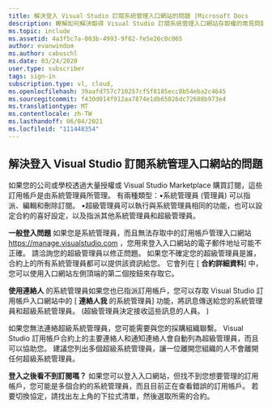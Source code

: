 ```yaml
---
title: 解決登入 Visual Studio 訂閱系統管理入口網站的問題 |Microsoft Docs
description: 瞭解如何解決取得 Visual Studio 訂閱系統管理入口網站存取權的常見問題
ms.topic: include
ms.assetid: 4a3f5c7a-003b-4993-9f02-fe5e26c0c065
author: evanwindom
ms.author: cabuschl
ms.date: 03/24/2020
user.type: subscriber
tags: sign-in
subscription.type: vl, cloud,
ms.openlocfilehash: 39aafd757c710257cf5f8185ecc8b54eba2c4645
ms.sourcegitcommit: f430d014f912aa7874e1db65026dc72688b973e4
ms.translationtype: MT
ms.contentlocale: zh-TW
ms.lasthandoff: 06/04/2021
ms.locfileid: "111448354"
---
```

## <a name="resolve-issues-signing-in-to-visual-studio-subscriptions-administration-portal"></a>解決登入 Visual Studio 訂閱系統管理入口網站的問題
如果您的公司或學校透過大量授權或 Visual Studio Marketplace 購買訂閱，這些訂用帳戶是由系統管理員所管理。  有兩種類型：•系統管理員 (管理員) 可以指派、編輯和刪除訂閱。
•超級管理員可以執行與系統管理員相同的功能，也可以設定合約的喜好設定，以及指派其他系統管理員和超級管理員。  

**一般登入問題** 如果您是系統管理員，而且無法存取中的訂用帳戶管理入口網站 https://manage.visualstudio.com ，您用來登入入口網站的電子郵件地址可能不正確。  請洽詢您的超級管理員以修正問題。  如果您不確定您的超級管理員是誰，合約上的所有系統管理員都可以提供該資訊給您。  它會列在 [ **合約詳細資料**] 中，您可以使用入口網站左側頂端的第二個按鈕來存取它。

**使用連絡人** 的系統管理員如果您也已指派訂用帳戶，您可以存取 Visual Studio 訂用帳戶入口網站中的 [ **連絡人我** 的系統管理員] 功能，將訊息傳送給您的系統管理員和超級系統管理員。   (超級管理員決定接收這些訊息的人員。 ) 

如果您無法連絡超級系統管理員，您可能需要與您的採購組織聯繫。  Visual Studio 訂用帳戶合約上的主要連絡人和通知連絡人會自動列為超級管理員，而且可以協助您。  建議您列出多個超級系統管理員，讓一位離開您組織的人不會離開任何超級系統管理員。

**登入之後看不到訂閱嗎？**
如果您可以登入入口網站，但找不到您想要管理的訂用帳戶，您可能是多個合約的系統管理員，而且目前正在查看錯誤的訂用帳戶。  若要切換協定，請找出左上角的下拉式清單，然後選取所需的合約。  
